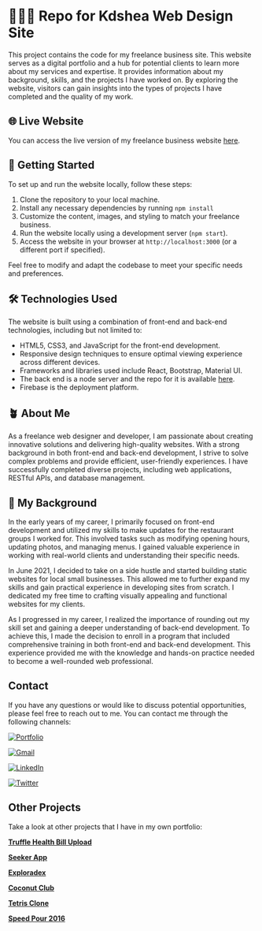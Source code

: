 
# 👩🏻‍💻 Repo for Kdshea Web Design Site

This project contains the code for my freelance business site. This website serves as a digital portfolio and a hub for potential clients to learn more about my services and expertise. It provides information about my background, skills, and the projects I have worked on. By exploring the website, visitors can gain insights into the types of projects I have completed and the quality of my work.

## 🌐 Live Website

You can access the live version of my freelance business website [here](https://kdshea.com/).

## 🚀 Getting Started

To set up and run the website locally, follow these steps:

1. Clone the repository to your local machine.
2. Install any necessary dependencies by running `npm install`
3. Customize the content, images, and styling to match your freelance business.
4. Run the website locally using a development server (`npm start`).
5. Access the website in your browser at `http://localhost:3000` (or a different port if specified).

Feel free to modify and adapt the codebase to meet your specific needs and preferences.
## 🛠️ Technologies Used

The website is built using a combination of front-end and back-end technologies, including but not limited to:

- HTML5, CSS3, and JavaScript for the front-end development.
- Responsive design techniques to ensure optimal viewing experience across different devices.
- Frameworks and libraries used include React, Bootstrap, Material UI.
- The back end is a node server and the repo for it is available [here](https://github.com/kdshea/Gmail-Node-Server).
- Firebase is the deployment platform.

## 🪴 About Me

As a freelance web designer and developer, I am passionate about creating innovative solutions and delivering high-quality websites. With a strong background in both front-end and back-end development, I strive to solve complex problems and provide efficient, user-friendly experiences. I have successfully completed diverse projects, including web applications, RESTful APIs, and database management.

## 🌟 My Background

In the early years of my career, I primarily focused on front-end development and utilized my skills to make updates for the restaurant groups I worked for. This involved tasks such as modifying opening hours, updating photos, and managing menus. I gained valuable experience in working with real-world clients and understanding their specific needs.

In June 2021, I decided to take on a side hustle and started building static websites for local small businesses. This allowed me to further expand my skills and gain practical experience in developing sites from scratch. I dedicated my free time to crafting visually appealing and functional websites for my clients.

As I progressed in my career, I realized the importance of rounding out my skill set and gaining a deeper understanding of back-end development. To achieve this, I made the decision to enroll in a program that included comprehensive training in both front-end and back-end development. This experience provided me with the knowledge and hands-on practice needed to become a well-rounded web professional.
## Contact

If you have any questions or would like to discuss potential opportunities, please feel free to reach out to me. You can contact me  through the following channels:

[![Portfolio](https://img.shields.io/badge/Portfolio-Green?style=for-the-badge&logo=ko-fi&logoColor=white)](https://kdshea.com/)

<a href="mailto:daishea@gmail.com"><img src="https://img.shields.io/badge/Gmail-D14836?style=for-the-badge&logo=gmail&logoColor=white" alt="Gmail"></a>

[![LinkedIn](https://img.shields.io/badge/LinkedIn-0A66C2?style=for-the-badge&logo=linkedin&logoColor=white)](https://www.linkedin.com/in/kdshea/)

[![Twitter](https://img.shields.io/badge/Twitter-1DA1F2?style=for-the-badge&logo=twitter&logoColor=white)](https://twitter.com/@kd_shea)

## Other Projects

Take a look at other projects that I have in my own portfolio:

**[Truffle Health Bill Upload](https://github.com/kdshea/Medical-Bill-Upload)**

**[Seeker App](https://github.com/kdshea/Seeker-Full-Stack)** 

**[Exploradex](https//github.com/kdshea/Exploradex-Server)** 

**[Coconut Club](https://github.com/kdshea/Coconut-Club-Site)**

**[Tetris Clone](https://github.com/kdshea/Tetris-Clone)**

**[Speed Pour 2016](https://github.com/kdshea/Speed-Pour-2016)**
